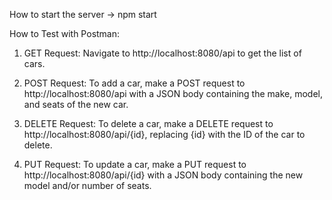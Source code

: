 How to start the server -> npm start

How to Test with Postman:

1. GET Request: Navigate to http://localhost:8080/api to get the list of cars.

2. POST Request: To add a car, make a POST request to http://localhost:8080/api with a JSON body
   containing the make, model, and seats of the new car.

3. DELETE Request: To delete a car, make a DELETE request to http://localhost:8080/api/{id},
   replacing {id} with the ID of the car to delete.

4. PUT Request: To update a car, make a PUT request to http://localhost:8080/api/{id} with a JSON body
   containing the new model and/or number of seats.

